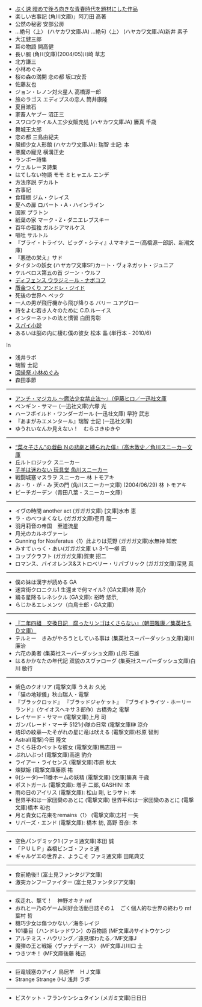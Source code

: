 * [ぶく速 暗めで後ろ向きな青春時代を題材にした作品](http://2chbooknews.blog114.fc2.com/blog-entry-2459.html)
* 楽しい古事記 (角川文庫)」阿刀田 高著
* 公然の秘密 安部公房
* …絶句〈上〉 (ハヤカワ文庫JA)	…絶句〈上〉 (ハヤカワ文庫JA)新井 素子
* 大江健三郎
* 耳の物語 開高健
* 長い腕 (角川文庫)(2004/05)川崎 草志
* 北方謙三
* 小林めぐみ
* 桜の森の満開 恋の都 坂口安吾
* 佐藤友也
* ジョン・レノン対火星人 高橋源一郎
* 旅のラゴス エディプスの恋人 筒井康隆
* 夏目漱石
* 家畜人ヤプー 沼正三
* スワロウテイル人工少女販売処 (ハヤカワ文庫JA)	籘真 千歳
* 舞城王太郎
* 恋の都 三島由紀夫
* 展翅少女人形館 (ハヤカワ文庫JA): 瑞智 士記: 本
* 悪魔の寵児 横溝正史
* ランボー詩集
* ヴェルレーヌ詩集
* はてしない物語 モモ ミヒャエル エンデ
* 方法序説 デカルト
* 古事記
* 食糧棚 ジム・クレイス
* 夏への扉 ロバート・A・ハインライン
* 国家 プラトン
* 紙葉の家 マーク・Z・ダニエレブスキー
* 百年の孤独 ガルシアマルケス
* 嘔吐 サルトル
* 『ブライ・トライツ、ビッグ・シティ』J.マキナニー(高橋源一郎訳、新潮文庫)
* 『悪徳の栄え』サド
* タイタンの妖女 (ハヤカワ文庫SF)カート・ヴォネガット・ジュニア
* ケルベロス第五の首 ジーン・ウルフ
* [ディフェンス ウラジミール・ナボコフ](http://d.hatena.ne.jp/sangencyaya/20080927/1222526116)
* [贋金つくり アンドレ・ジイド](http://d.hatena.ne.jp/sangencyaya/20080622/1214062069)
* 死後の世界へ ペック
* 一人の男が飛行機から飛び降りる バリー ユアグロー
* 詩をよむ若き人々のために C.D.ルーイス
* インターネットの法と慣習 白田秀彰
* [スパイ小説](http://2chbooknews.blog114.fc2.com/blog-entry-1627.html)
* あるいは脳の内に棲む僕の彼女 松本 晶 (単行本 - 2010/6) 

ln

* 浅井ラボ
* 瑞智 士記
* [回帰祭 小林めぐみ](http://d.hatena.ne.jp/sangencyaya/20081113/1226586279)
* 森田季節
*** 
* [アンチ・マジカル ～魔法少女禁止法～』（伊藤ヒロ／一迅社文庫](http://d.hatena.ne.jp/sangencyaya/20100731/1280586607)
* ペンギン・サマー (一迅社文庫)六塚 光
* ハーフボイルド・ワンダーガール (一迅社文庫) 早狩 武志
* 『あまがみエメンタール』瑞智 士記 (一迅社文庫)
* ゆうれいなんか見えない！　むらさきゆきや 
***
* [“菜々子さん”の戯曲 Ｎの悲劇と縛られた僕』（高木敦史／角川スニーカー文庫](http://d.hatena.ne.jp/sangencyaya/20100813/1281631851)
* 丘ルトロジック スニーカー
* [子羊は迷わない 玩具堂 角川スニーカー](http://d.hatena.ne.jp/sangencyaya/20101110/1289400208)
* 戦闘城塞マスラヲ スニーカー 林 トモアキ
* お・り・が・み 天の門 (角川スニーカー文庫) (2004/06/29) 林 トモアキ
* ピーチガーデン（青田八葉・スニーカー文庫）
***
* イヴの時間 another act (ガガガ文庫) [文庫]水市 恵
* ラ・のべつまくなし (ガガガ文庫)壱月 龍一
* 羽月莉音の帝国　至道流星
* 月光のカルネヴァーレ
* Gunning for Nosferatus〈1〉此よりは荒野 (ガガガ文庫)水無神 知宏
* みすてぃっく・あい(ガガガ文庫 い 3-1)一柳 凪
* コップクラフト (ガガガ文庫)賀東 招二
* ロマンス、バイオレンス&ストロベリー・リパブリック (ガガガ文庫)深見 真
***
* 僕の妹は漢字が読める GA
* 迷宮街クロニクル1 生還まで何マイル? (GA文庫)林 亮介
* 踊る星降るレネシクル (GA文庫): 裕時 悠示, 
* らじかるエレメンツ（白鳥士郎・GA文庫）
***
* [『二年四組　交換日記　腐ったリンゴはくさらない』（朝田雅康／集英社ＳＤ文庫）](http://d.hatena.ne.jp/sangencyaya/20101125/1290694725)
* テルミー　きみがやろうとしている事は (集英社スーパーダッシュ文庫)滝川 廉治
* 六花の勇者 (集英社スーパーダッシュ文庫) 山形 石雄
* はるかかなたの年代記 双貌のスヴァローグ (集英社スーパーダッシュ文庫)白川 敏行
***
* 紫色のクオリア (電撃文庫 うえお 久光
* 「猫の地球儀」秋山瑞人・電撃
* 『ブラックロッド』 『ブラッドジャケット』 『ブライトライツ・ホーリーランド』（ケイオスヘキサ３部作）古橋秀之 電撃
* レイヤード・サマー (電撃文庫)上月 司
* ガンパレード・マーチ 5121小隊の日常 (電撃文庫榊 涼介
* 烙印の紋章―たそがれの星に竜は吠える (電撃文庫)杉原 智則
* Astral(電撃)今田 隆文
* さくら荘のペットな彼女 (電撃文庫)鴨志田 一
* ぷれいぶっ! (電撃文庫)高遠 豹介
* ライアー・ライセンス (電撃文庫)市原 秋太
* 煉獄姫 (電撃文庫藤原 祐
* θ(シータ)―11番ホームの妖精 (電撃文庫) [文庫]籘真 千歳 
* ポストガール (電撃文庫): 増子 二郎, GASHIN: 本
* 雨の日のアイリス (電撃文庫): 松山 剛, ヒラサト: 本
* 世界平和は一家団欒のあとに (電撃文庫)	世界平和は一家団欒のあとに (電撃文庫)橋本 和也
* 月と貴女に花束をremains〈1〉 (電撃文庫)志村 一矢
* リバーズ・エンド (電撃文庫): 橋本 紡, 高野 音彦: 本
***
* 空色パンデミック1 (ファミ通文庫)本田 誠
* 「ＰＵＬＰ」森橋ビンゴ・ファミ通
* ギャルゲエの世界よ、ようこそ ファミ通文庫 田尾典丈
***
* 食前絶後!! (富士見ファンタジア文庫)
* 激突カンフーファイター (富士見ファンタジア文庫)
***
* 疾走れ、撃て！　神野オキナ mf
* おれと一乃のゲーム同好会活動日誌その１　ごく個人的な世界の終わり mf 葉村 哲
* 機巧少女は傷つかない／海冬レイジ
* 101番目（ハンドレッドワン）の百物語 (MF文庫J)サイトウケンジ
* アルテミス・ハウリング／遠見塚わたる／MF文庫J
* 魔弾の王と戦姫〈ヴァナディース〉 (MF文庫J)川口 士
* つきツキ！ (MF文庫後藤 祐迅
***
* 巨竜城塞のアイノ 鳥居羊　ＨＪ文庫
* Strange Strange (HJ 浅井 ラボ
***
* ビスケット・フランケンシュタイン (メガミ文庫)日日日
